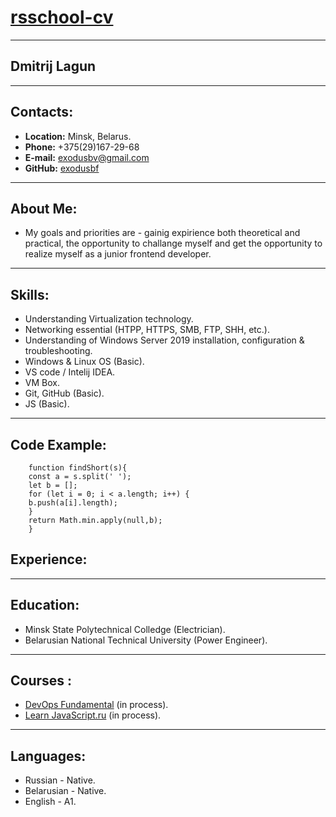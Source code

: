 # [rsschool-cv](https://Exodusbf.github.io/rsschool-cv/cv)

---

## **Dmitrij Lagun**

---

## **Contacts:**
* **Location:** Minsk, Belarus.
* **Phone:** +375(29)167-29-68
* **E-mail:** exodusbv@gmail.com
* **GitHub:** [exodusbf](https://github.com/Exodusbf)

---

## **About Me:**
* My goals and priorities are - gainig expirience both theoretical and practical, the opportunity to challange myself and get the opportunity to realize myself as a junior frontend developer.

---

## **Skills:**
* Understanding Virtualization technology.
* Networking essential (HTPP, HTTPS, SMB, FTP, SHH, etc.).
* Understanding of Windows Server 2019 installation, configuration & troubleshooting.
* Windows & Linux OS (Basic).
* VS code / Intelij IDEA.
* VM Box.
* Git, GitHub (Basic).
* JS (Basic).

---

## **Code Example:**
        function findShort(s){
        const a = s.split(' ');
        let b = [];
        for (let i = 0; i < a.length; i++) {
        b.push(a[i].length);
        } 
        return Math.min.apply(null,b);
        }
## **Experience:**

---

## **Education:**
* Minsk State Polytechnical Colledge (Electrician).
* Belarusian National Technical University (Power Engineer).

---
## **Courses :**
* [DevOps Fundamental](https://learn.epam.com/detailsPage?id=b03595f5-89ac-41bf-a19d-8c395e2e1aec) (in process).
* [Learn JavaScript.ru](https://learn.javascript.ru/) (in process).

---

## **Languages:**
* Russian - Native.
* Belarusian - Native.
* English - A1.